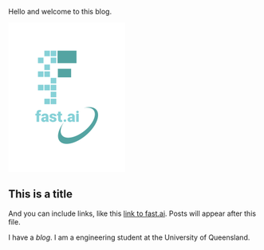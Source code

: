 Hello and welcome to this blog. 

![Image of fast.ai logo](images/logo.png)

## This is a title

And you can include links, like this [link to fast.ai](https://www.fast.ai). Posts will appear after this file. 


I have a *blog*.
I am a engineering student at the University of Queensland.  

